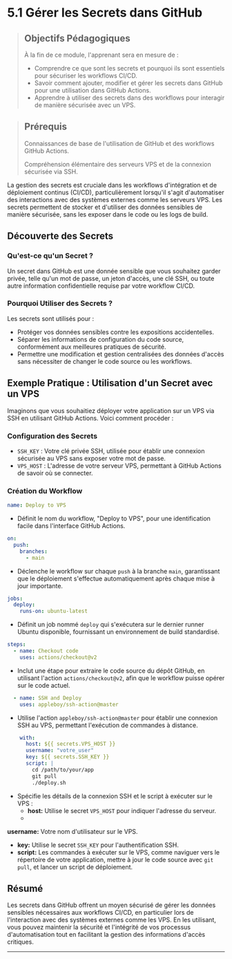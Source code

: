# 5.1 Gérer les Secrets dans GitHub

<blockquote>
  <h2>Objectifs Pédagogiques</h2>
  <p>À la fin de ce module, l'apprenant sera en mesure de :</p>
  <ul>
    <li>Comprendre ce que sont les secrets et pourquoi ils sont essentiels pour sécuriser les workflows CI/CD.</li>
    <li>Savoir comment ajouter, modifier et gérer les secrets dans GitHub pour une utilisation dans GitHub Actions.</li>
    <li>Apprendre à utiliser des secrets dans des workflows pour interagir de manière sécurisée avec un VPS.</li>
  </ul>
</blockquote>

<blockquote>
  <h2>Prérequis</h2>
  <p>Connaissances de base de l'utilisation de GitHub et des workflows GitHub Actions.</p>
  <p>Compréhension élémentaire des serveurs VPS et de la connexion sécurisée via SSH.</p>
</blockquote>


La gestion des secrets est cruciale dans les workflows d'intégration et de déploiement continus (CI/CD), particulièrement lorsqu'il s'agit d'automatiser des interactions avec des systèmes externes comme les serveurs VPS. Les secrets permettent de stocker et d'utiliser des données sensibles de manière sécurisée, sans les exposer dans le code ou les logs de build.

## Découverte des Secrets

### Qu'est-ce qu'un Secret ?

Un secret dans GitHub est une donnée sensible que vous souhaitez garder privée, telle qu'un mot de passe, un jeton d'accès, une clé SSH, ou toute autre information confidentielle requise par votre workflow CI/CD.

### Pourquoi Utiliser des Secrets ?

Les secrets sont utilisés pour :

- Protéger vos données sensibles contre les expositions accidentelles.
- Séparer les informations de configuration du code source, conformément aux meilleures pratiques de sécurité.
- Permettre une modification et gestion centralisées des données d'accès sans nécessiter de changer le code source ou les workflows.

## Exemple Pratique : Utilisation d'un Secret avec un VPS

Imaginons que vous souhaitiez déployer votre application sur un VPS via SSH en utilisant GitHub Actions. Voici comment procéder :

### Configuration des Secrets

- `SSH_KEY` : Votre clé privée SSH, utilisée pour établir une connexion sécurisée au VPS sans exposer votre mot de passe.
- `VPS_HOST` : L'adresse de votre serveur VPS, permettant à GitHub Actions de savoir où se connecter.

### Création du Workflow

```yaml
name: Deploy to VPS
```
- Définit le nom du workflow, "Deploy to VPS", pour une identification facile dans l'interface GitHub Actions.

```yaml
on:
  push:
    branches:
      - main
```
- Déclenche le workflow sur chaque `push` à la branche `main`, garantissant que le déploiement s'effectue automatiquement après chaque mise à jour importante.

```yaml
jobs:
  deploy:
    runs-on: ubuntu-latest
```
- Définit un job nommé `deploy` qui s'exécutera sur le dernier runner Ubuntu disponible, fournissant un environnement de build standardisé.

```yaml
steps:
  - name: Checkout code
    uses: actions/checkout@v2
```
- Inclut une étape pour extraire le code source du dépôt GitHub, en utilisant l'action `actions/checkout@v2`, afin que le workflow puisse opérer sur le code actuel.

```yaml
  - name: SSH and Deploy
    uses: appleboy/ssh-action@master
```
- Utilise l'action `appleboy/ssh-action@master` pour établir une connexion SSH au VPS, permettant l'exécution de commandes à distance.

```yaml
    with:
      host: ${{ secrets.VPS_HOST }}
      username: "votre_user"
      key: ${{ secrets.SSH_KEY }}
      script: |
        cd /path/to/your/app
        git pull
        ./deploy.sh
```
- Spécifie les détails de la connexion SSH et le script à exécuter sur le VPS :
  - **host:** Utilise le secret `VPS_HOST` pour indiquer l'adresse du serveur.
  -

 **username:** Votre nom d'utilisateur sur le VPS.
  - **key:** Utilise le secret `SSH_KEY` pour l'authentification SSH.
  - **script:** Les commandes à exécuter sur le VPS, comme naviguer vers le répertoire de votre application, mettre à jour le code source avec `git pull`, et lancer un script de déploiement.

## Résumé

Les secrets dans GitHub offrent un moyen sécurisé de gérer les données sensibles nécessaires aux workflows CI/CD, en particulier lors de l'interaction avec des systèmes externes comme les VPS. En les utilisant, vous pouvez maintenir la sécurité et l'intégrité de vos processus d'automatisation tout en facilitant la gestion des informations d'accès critiques.

---
